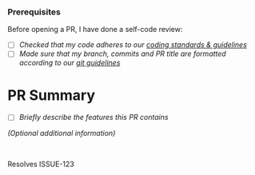 ### Prerequisites

Before opening a PR, I have done a self-code review:
- [ ] _Checked that my code adheres to our [coding standards & guidelines](https://www.notion.so/tomorrowuniversity/Coding-Guidelines-75b60d9c99c7498c865ad4676db2a090)_
- [ ] _Made sure that my branch, commits and PR title are formatted according to our [git guidelines](https://www.notion.so/tomorrowuniversity/Version-Control-Pull-Requests-Release-Guidelines-a3c3098305d247e583fdb2efa257b210)_

# PR Summary

- [ ] _Briefly describe the features this PR contains_


_(Optional additional information)_

</br>

Resolves ISSUE-123

